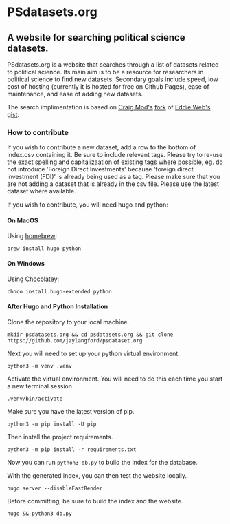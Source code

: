 # PSdatasets.org

## A website for searching political science datasets.

PSdatasets.org is a website that searches through a list of datasets related to political science. Its main aim is to be a resource for researchers in political science to find new datasets. Secondary goals include speed, low cost of hosting (currently it is hosted for free on Github Pages), ease of maintenance, and ease of adding new datasets.

The search implimentation is based on [Craig Mod's](https://cragmod.com) [fork](https://gist.github.com/cmod/5410eae147e4318164258742dd053993) of [Eddie Web's gist](https://gist.github.com/eddiewebb/735feb48f50f0ddd65ae5606a1cb41ae).

### How to contribute

If you wish to contribute a new dataset, add a row to the bottom of index.csv containing it. Be sure to include relevant tags. Please try to re-use the exact spelling and capitalizaation of existing tags where possible, eg. do not introduce 'Foreign Direct Investments' because 'foreign direct investment (FDI)' is already being used as a tag. Please make sure that you are not adding a dataset that is already in the csv file. Please use the latest dataset where available.

If you wish to contribute, you will need hugo and python:

#### On MacOS

Using [homebrew](https://brew.sh):

```{shell}
brew install hugo python
```

#### On Windows

Using [Chocolatey](https://chocolatey.org):

```{shell}
choco install hugo-extended python
```

#### After Hugo and Python Installation

Clone the repository to your local machine.

```{shell}
mkdir psdatasets.org && cd psdatasets.org && git clone https://github.com/jaylangford/psdataset.org
```

Next you will need to set up your python virtual environment.

```{shell}
python3 -m venv .venv
```

Activate the virtual environment. You will need to do this each time you start a new terminal session.

```{shell}
.venv/bin/activate
```

Make sure you have the latest version of pip.

```{shell}
python3 -m pip install -U pip
```

Then install the project requirements.

```{shell}
python3 -m pip install -r requirements.txt
```

Now you can run `python3 db.py` to build the index for the database.

With the generated index, you can then test the website locally.

```{shell}
hugo server --disableFastRender
```

Before committing, be sure to build the index and the website.

```{shell}
hugo && python3 db.py
```
